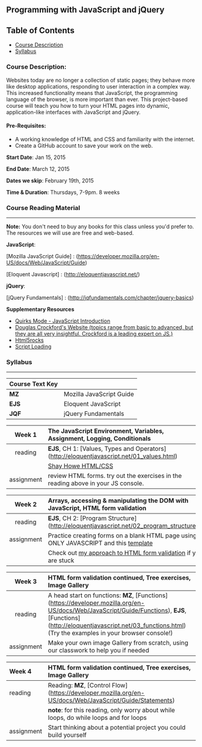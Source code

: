 ## Programming with JavaScript and jQuery

## Table of Contents
+ [Course Description](#course-description)
+ [Syllabus](#syllabus)


### Course Description:

Websites today are no longer a collection of static pages; they behave more like desktop applications, responding to user interaction in a complex way. This increased functionality means that JavaScript, the programming language of the browser, is more important than ever. This project-based course will teach you how to turn your HTML pages into dynamic, application-like interfaces with JavaScript and jQuery. 

#### Pre-Requisites:

+ A working knowledge of HTML and CSS and familiarity with the internet. 
+ Create a GitHub account to save your work on the web.  

**Start Date**: Jan 15, 2015

**End Date**: March 12, 2015

**Dates we skip**: February 19th, 2015

**Time & Duration**: Thursdays, 7-9pm. 8 weeks



### Course Reading Material
***
**Note:** You don't need to buy any books for this class unless you'd prefer to.  The resources we will use are free and web-based.


**JavaScript**: 

[Mozilla JavaScript Guide] : (https://developer.mozilla.org/en-US/docs/Web/JavaScript/Guide)

[Eloquent Javascript] : (http://eloquentjavascript.net/)

**jQuery**:

[jQuery Fundamentals] : (http://jqfundamentals.com/chapter/jquery-basics)

**Supplementary Resources**
+ [Quirks Mode - JavaScript Introduction](http://www.quirksmode.org/js/intro.html)
+ [Douglas Crockford's Website (topics range from basic to advanced, but they are all very insightful. Crockford is a leading expert on JS.) ](http://javascript.crockford.com/)
+ [Html5rocks](http://www.html5rocks.com/en/)
+ [Script Loading](http://www.html5rocks.com/en/tutorials/speed/script-loading/)


### Syllabus
***
| Course Text Key |                  |
| --------------- | :--------------- |
| **MZ**  | Mozilla JavaScript Guide | 
| **EJS** | Eloquent JavaScript      |
| **JQF** | jQuery Fundamentals      |


| Week 1 | The JavaScript Environment, Variables, Assignment, Logging, Conditionals |
|:-------------:|:-----|
| reading     |   **EJS**, CH 1: [Values, Types and Operators] (http://eloquentjavascript.net/01_values.html) |
|             | [Shay Howe HTML/CSS](http://learn.shayhowe.com/) |
| assignment    | review HTML forms. try out the exercises in the reading above in your JS console. |
 
| Week 2 | Arrays, accessing & manipulating the DOM with JavaScript, HTML form validation |
|:-------------:|:-----|
| reading     |   **EJS**, CH 2: [Program Structure] (http://eloquentjavascript.net/02_program_structure.html) |
| assignment    | Practice creating forms on a blank HTML page using ONLY JAVASCRIPT and this [template](https://github.com/jswithalex/BACE-Winter2015/blob/master/TEMPLATES.md) |
|     | Check out [my approach to HTML form validation](https://github.com/jswithalex/BACE-Winter2015/blob/master/week2/validate.js) if you are stuck |

| Week 3 | HTML form validation continued, Tree exercises, Image Gallery |
|:-------------:|:-----|
| reading     |   A head start on functions: **MZ**, [Functions] (https://developer.mozilla.org/en-US/docs/Web/JavaScript/Guide/Functions), **EJS**, [Functions] (http://eloquentjavascript.net/03_functions.html) (Try the examples in your browser console!) |
| assignment    | Make your own image Gallery from scratch, using our classwork to help you if needed|

| Week 4 | HTML form validation continued, Tree exercises, Image Gallery |
|:-------------|:-----|
| reading     |   Reading: **MZ**, [Control Flow] (https://developer.mozilla.org/en-US/docs/Web/JavaScript/Guide/Statements)|
| |**note**: for this reading, only worry about while loops, do while loops and for loops   |
| assignment    | Start thinking about a potential project you could build yourself |
